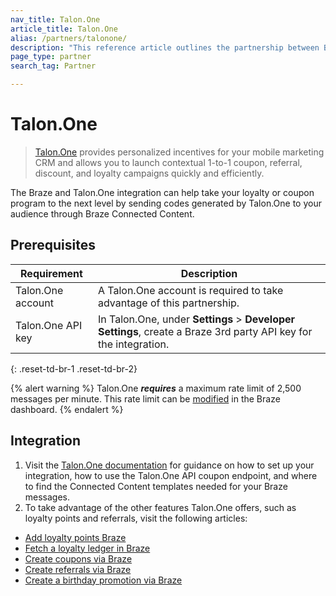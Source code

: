 ```yaml
---
nav_title: Talon.One
article_title: Talon.One
alias: /partners/talonone/
description: "This reference article outlines the partnership between Braze and Talon.One, a promotion engine that allows you to launch contextual 1-to-1 coupon, referral, discount, and loyalty campaigns quickly and efficiently."
page_type: partner
search_tag: Partner

---
```


# Talon.One

> [Talon.One](https://talon.one/) provides personalized incentives for your mobile marketing CRM and allows you to launch contextual 1-to-1 coupon, referral, discount, and loyalty campaigns quickly and efficiently.

The Braze and Talon.One integration can help take your loyalty or coupon program to the next level by sending codes generated by Talon.One to your audience through Braze Connected Content.


## Prerequisites

| Requirement | Description |
| ----------- | ----------- |
|Talon.One account | A Talon.One account is required to take advantage of this partnership. |
|Talon.One API key | In Talon.One, under **Settings** > **Developer Settings**, create a Braze 3rd party API key for the integration. |
{: .reset-td-br-1 .reset-td-br-2}

{% alert warning %}
Talon.One **_requires_** a maximum rate limit of 2,500 messages per minute. This rate limit can be [modified]({{site.baseurl}}/user_guide/engagement_tools/campaigns/testing_and_more/rate-limiting/#delivery-speed-rate-limiting) in the Braze dashboard.
{% endalert %}

## Integration

1. Visit the [Talon.One documentation](https://docs.talon.one/docs/dev/technology-partners/braze) for guidance on how to set up your integration, how to use the Talon.One API coupon endpoint, and where to find the Connected Content templates needed for your Braze messages.
2. To take advantage of the other features Talon.One offers, such as loyalty points and referrals, visit the following articles:
  - [Add loyalty points Braze](https://docs.talon.one/docs/dev/technology-partners/braze/adding-loyalty-points-braze)
  - [Fetch a loyalty ledger in Braze](https://docs.talon.one/docs/dev/technology-partners/braze/receiving-loyalty-ledger-braze)
  - [Create coupons via Braze](https://docs.talon.one/docs/dev/technology-partners/braze/creating-coupons-braze)
  - [Create referrals via Braze](https://docs.talon.one/docs/dev/technology-partners/braze/creating-referrals-braze)
  - [Create a birthday promotion via Braze](https://docs.talon.one/docs/dev/technology-partners/braze/bday-promotion-braze)

